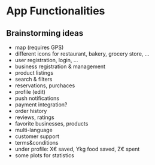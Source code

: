 # App Functionalities 

## Brainstorming ideas
- map (requires GPS) 
- different icons for restaurant, bakery, grocery store, ...
- user registration, login, ...
- business registration & management
- product listings
- search & filters
- reservations, purchaces
- profile (edit)
- push notifications
- payment integration?
- order history
- reviews, ratings
- favorite businesses, products
- multi-language
- customer support
- terms&conditions
- under profile: X€ saved, Ykg food saved, Z€ spent
- some plots for statistics
